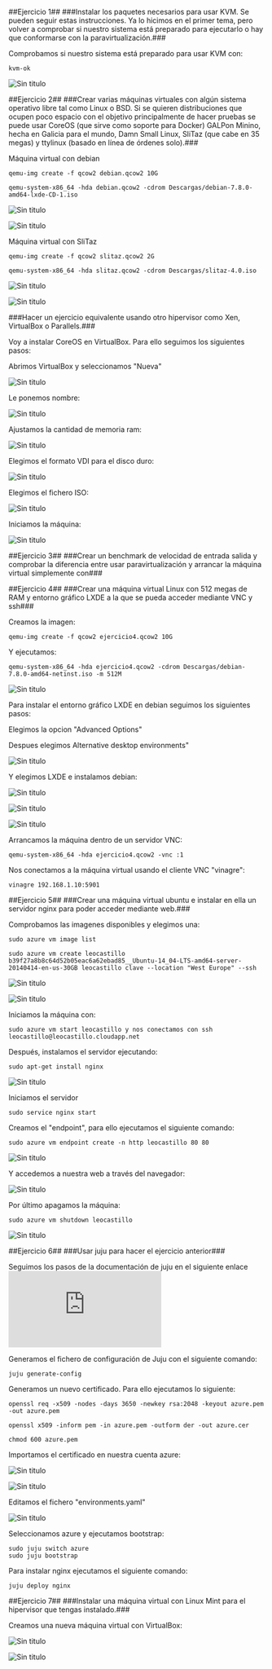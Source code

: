 ##Ejercicio 1##
###Instalar los paquetes necesarios para usar KVM. Se pueden seguir estas instrucciones. Ya lo hicimos en el primer tema, pero volver a comprobar si nuestro sistema está preparado para ejecutarlo o hay que conformarse con la paravirtualización.###

Comprobamos si nuestro sistema está preparado para usar KVM con:
~~~
kvm-ok
~~~

![Sin titulo](https://github.com/leocm89/prueba/blob/master/Imagenes/Tema6/ejercicio1_1.png)


##Ejercicio 2##
###Crear varias máquinas virtuales con algún sistema operativo libre tal como Linux o BSD. Si se quieren distribuciones que ocupen poco espacio con el objetivo principalmente de hacer pruebas se puede usar CoreOS (que sirve como soporte para Docker) GALPon Minino, hecha en Galicia para el mundo, Damn Small Linux, SliTaz (que cabe en 35 megas) y ttylinux (basado en línea de órdenes solo).###

Máquina virtual con debian
~~~
qemu-img create -f qcow2 debian.qcow2 10G

qemu-system-x86_64 -hda debian.qcow2 -cdrom Descargas/debian-7.8.0-amd64-lxde-CD-1.iso
~~~

![Sin titulo](https://github.com/leocm89/prueba/blob/master/Imagenes/Tema6/ejercicio2_1.png)

![Sin titulo](https://github.com/leocm89/prueba/blob/master/Imagenes/Tema6/ejercicio2_2.png)



Máquina virtual con SliTaz

~~~
qemu-img create -f qcow2 slitaz.qcow2 2G

qemu-system-x86_64 -hda slitaz.qcow2 -cdrom Descargas/slitaz-4.0.iso
~~~

![Sin titulo](https://github.com/leocm89/prueba/blob/master/Imagenes/Tema6/ejercicio2_3.png)

![Sin titulo](https://github.com/leocm89/prueba/blob/master/Imagenes/Tema6/ejercicio2_4.png)

###Hacer un ejercicio equivalente usando otro hipervisor como Xen, VirtualBox o Parallels.###

Voy a instalar CoreOS en VirtualBox. Para ello seguimos los siguientes pasos:

Abrimos VirtualBox y seleccionamos "Nueva"

![Sin titulo](https://github.com/leocm89/prueba/blob/master/Imagenes/Tema6/ejercicio2_5.png)

Le ponemos nombre:

![Sin titulo](https://github.com/leocm89/prueba/blob/master/Imagenes/Tema6/ejercicio2_6.png)


Ajustamos la cantidad de memoria ram:

![Sin titulo](https://github.com/leocm89/prueba/blob/master/Imagenes/Tema6/ejercicio2_7.png)


Elegimos el formato VDI para el disco duro:

![Sin titulo](https://github.com/leocm89/prueba/blob/master/Imagenes/Tema6/ejercicio2_8.png)


Elegimos el fichero ISO:

![Sin titulo](https://github.com/leocm89/prueba/blob/master/Imagenes/Tema6/ejercicio2_9.png)

Iniciamos la máquina:

![Sin titulo](https://github.com/leocm89/prueba/blob/master/Imagenes/Tema6/ejercicio2_10.png)


##Ejercicio 3##
###Crear un benchmark de velocidad de entrada salida y comprobar la diferencia entre usar paravirtualización y arrancar la máquina virtual simplemente con###

##Ejercicio 4##
###Crear una máquina virtual Linux con 512 megas de RAM y entorno gráfico LXDE a la que se pueda acceder mediante VNC y ssh###

Creamos la imagen:
~~~
qemu-img create -f qcow2 ejercicio4.qcow2 10G
~~~

Y ejecutamos:

~~~
qemu-system-x86_64 -hda ejercicio4.qcow2 -cdrom Descargas/debian-7.8.0-amd64-netinst.iso -m 512M
~~~

![Sin titulo](https://github.com/leocm89/prueba/blob/master/Imagenes/Tema6/ejercicio4_1.png)

Para instalar el entorno gráfico LXDE en debian seguimos los siguientes pasos:

Elegimos la opcion "Advanced Options"

Despues elegimos Alternative desktop environments"

![Sin titulo](https://github.com/leocm89/prueba/blob/master/Imagenes/Tema6/ejercicio4_2.png)

Y elegimos LXDE e instalamos debian:

![Sin titulo](https://github.com/leocm89/prueba/blob/master/Imagenes/Tema6/ejercicio4_3.png)

![Sin titulo](https://github.com/leocm89/prueba/blob/master/Imagenes/Tema6/ejercicio4_4.png)

![Sin titulo](https://github.com/leocm89/prueba/blob/master/Imagenes/Tema6/ejercicio4_5.png)

Arrancamos la máquina dentro de un servidor VNC:
~~~
qemu-system-x86_64 -hda ejercicio4.qcow2 -vnc :1
~~~

Nos conectamos a la máquina virtual usando el cliente VNC "vinagre":
~~~
vinagre 192.168.1.10:5901
~~~




##Ejercicio 5##
###Crear una máquina virtual ubuntu e instalar en ella un servidor nginx para poder acceder mediante web.###

Comprobamos las imagenes disponibles y elegimos una:
~~~
sudo azure vm image list

sudo azure vm create leocastillo b39f27a8b8c64d52b05eac6a62ebad85__Ubuntu-14_04-LTS-amd64-server-20140414-en-us-30GB leocastillo clave --location "West Europe" --ssh
~~~

![Sin titulo](https://github.com/leocm89/prueba/blob/master/Imagenes/Tema6/ejercicio5_1.png)

![Sin titulo](https://github.com/leocm89/prueba/blob/master/Imagenes/Tema6/ejercicio5_2.png)

Iniciamos la máquina con:
~~~
sudo azure vm start leocastillo y nos conectamos con ssh leocastillo@leocastillo.cloudapp.net
~~~

Después, instalamos el servidor ejecutando:
~~~
sudo apt-get install nginx
~~~
![Sin titulo](https://github.com/leocm89/prueba/blob/master/Imagenes/Tema6/ejercicio5_3.png)

Iniciamos el servidor 
~~~
sudo service nginx start
~~~

Creamos el "endpoint", para ello ejecutamos el siguiente comando:

~~~
sudo azure vm endpoint create -n http leocastillo 80 80
~~~

![Sin titulo](https://github.com/leocm89/prueba/blob/master/Imagenes/Tema6/ejercicio5_4.png)


Y accedemos a nuestra web a través del navegador:

![Sin titulo](https://github.com/leocm89/prueba/blob/master/Imagenes/Tema6/ejercicio5_5.png)


Por último apagamos la máquina:

~~~
sudo azure vm shutdown leocastillo
~~~

![Sin titulo](https://github.com/leocm89/prueba/blob/master/Imagenes/Tema6/ejercicio5_6.png)


##Ejercicio 6##
###Usar juju para hacer el ejercicio anterior###

Seguimos los pasos de la documentación de juju en el siguiente enlace ![Sin titulo](https://juju.ubuntu.com/docs/config-azure.html)

Generamos el fichero de configuración de Juju con el siguiente comando:
~~~
juju generate-config
~~~

Generamos un nuevo certificado. Para ello ejecutamos lo siguiente:
~~~
openssl req -x509 -nodes -days 3650 -newkey rsa:2048 -keyout azure.pem -out azure.pem

openssl x509 -inform pem -in azure.pem -outform der -out azure.cer

chmod 600 azure.pem
~~~

Importamos el certificado en nuestra cuenta azure:

![Sin titulo](https://github.com/leocm89/prueba/blob/master/Imagenes/Tema6/ejercicio6_1.png)

![Sin titulo](https://github.com/leocm89/prueba/blob/master/Imagenes/Tema6/ejercicio6_2.png)


Editamos el fichero "environments.yaml"

![Sin titulo](https://github.com/leocm89/prueba/blob/master/Imagenes/Tema6/ejercicio6_3.png)


Seleccionamos azure y ejecutamos bootstrap:

~~~
sudo juju switch azure
sudo juju bootstrap
~~~


Para instalar nginx ejecutamos el siguiente comando:

~~~
juju deploy nginx
~~~

##Ejercicio 7##
###Instalar una máquina virtual con Linux Mint para el hipervisor que tengas instalado.###

Creamos una nueva máquina virtual con VirtualBox:

![Sin titulo](https://github.com/leocm89/prueba/blob/master/Imagenes/Tema6/ejercicio7_1.png)

![Sin titulo](https://github.com/leocm89/prueba/blob/master/Imagenes/Tema6/ejercicio7_2.png)

